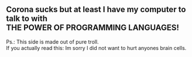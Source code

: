 <h2>Corona sucks but at least I have my computer to talk to with <br> THE POWER OF PROGRAMMING LANGUAGES!</h2>
</h1>

Ps.: This side is made out of pure troll. <br>
If you actually read this: Im sorry I did not want to hurt anyones brain cells.
